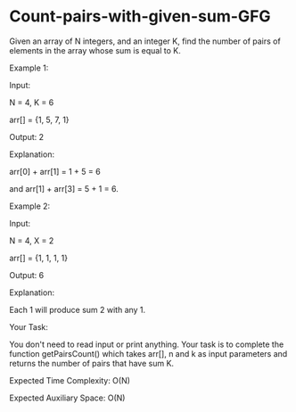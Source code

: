 # Count-pairs-with-given-sum-GFG

Given an array of N integers, and an integer K, find the number of pairs of elements in the array whose sum is equal to K.


Example 1:

Input:


N = 4, K = 6


arr[] = {1, 5, 7, 1}


Output: 2


Explanation: 


arr[0] + arr[1] = 1 + 5 = 6 


and arr[1] + arr[3] = 5 + 1 = 6.



Example 2:



Input:


N = 4, X = 2


arr[] = {1, 1, 1, 1}


Output: 6


Explanation: 


Each 1 will produce sum 2 with any 1.



Your Task:


You don't need to read input or print anything. Your task is to complete the function getPairsCount() which takes arr[], n and k as input parameters and returns the number of pairs that have sum K.


Expected Time Complexity: O(N)


Expected Auxiliary Space: O(N)
